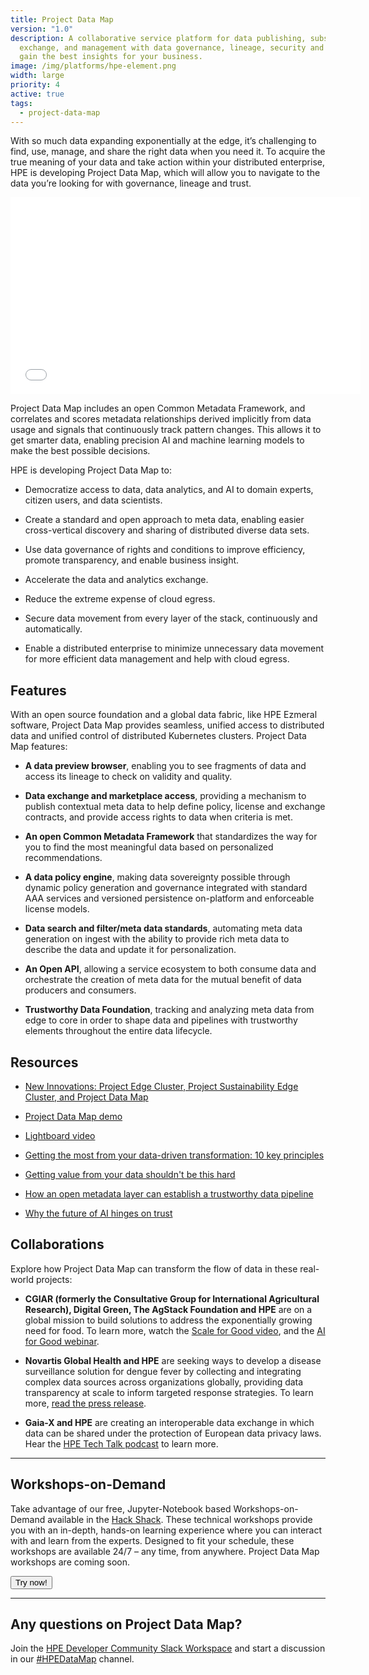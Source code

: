 ```yaml
---
title: Project Data Map
version: "1.0"
description: A collaborative service platform for data publishing, subscription,
  exchange, and management with data governance, lineage, security and trust to
  gain the best insights for your business.
image: /img/platforms/hpe-element.png
width: large
priority: 4
active: true
tags:
  - project-data-map
---
```

With so much data expanding exponentially at the edge, it’s challenging to find, use, manage, and share the right data when you need it. To acquire the true meaning of your data and take action within your distributed enterprise, HPE is developing Project Data Map, which will allow you to navigate to the data you’re looking for with governance, lineage and trust. 

<iframe width="560" height="315" title='Brightcove Player' src='//players.brightcove.net/4119874060001/tViCJfxWJ_default/index.html?videoId=ref:2f8dce2b-5585-48e3-a9bb-95e4a7f04562' allowfullscreen frameborder=0></iframe>



Project Data Map includes an open Common Metadata Framework, and correlates and scores metadata relationships derived implicitly from data usage and signals that continuously track pattern changes. This allows it to get smarter data, enabling precision AI and machine learning models to make the best possible decisions.  

HPE is developing Project Data Map to:


* Democratize access to data, data analytics, and AI to domain experts, citizen users, and data scientists.

* Create a standard and open approach to meta data, enabling easier cross-vertical discovery and sharing of distributed diverse data sets.

* Use data governance of rights and conditions to improve efficiency, promote transparency, and enable business insight.

* Accelerate the data and analytics exchange.

* Reduce the extreme expense of cloud egress.

* Secure data movement from every layer of the stack, continuously and automatically.

* Enable a distributed enterprise to minimize unnecessary data movement for more efficient data management and help with cloud egress.


## Features

With an open source foundation and a global data fabric, like HPE Ezmeral software, Project Data Map provides seamless, unified access to distributed data and unified control of distributed Kubernetes clusters. Project Data Map features:

* **A data preview browser**, enabling you to see fragments of data and access its lineage to check on validity and quality.

* **Data exchange and marketplace access**, providing a mechanism to publish contextual meta data to help define policy, license and exchange contracts, and provide access rights to data when criteria is met.

* **An open Common Metadata Framework** that standardizes the way for you to find the most meaningful data based on personalized recommendations.

* **A data policy engine**, making data sovereignty possible through dynamic policy generation and governance integrated with standard AAA services and versioned persistence on-platform and enforceable license models.

* **Data search and filter/meta data standards**, automating meta data generation on ingest with the ability to provide rich meta data to describe the data and update it for personalization.

* **An Open API**, allowing a service ecosystem to both consume data and orchestrate the creation of meta data for the mutual benefit of data producers and consumers.

* **Trustworthy Data Foundation**, tracking and analyzing meta data from edge to core in order to shape data and pipelines with trustworthy elements throughout the entire data lifecycle.   




## Resources

* [New Innovations: Project Edge Cluster, Project Sustainability Edge Cluster, and Project Data Map](https://youtu.be/71_dEAWuBPw?t=1144)   

* [Project Data Map demo](https://youtu.be/71_dEAWuBPw?t=2305)   

* [Lightboard video](https://www.youtube.com/watch?v=9VTLA1nxpoo)   

* [Getting the most from your data-driven transformation: 10 key principles](https://www.hpe.com/us/en/insights/articles/getting-the-most-from-your-data-driven-transformation-2109.html)   

* [Getting value from your data shouldn't be this hard](https://www.hpe.com/us/en/insights/articles/getting-value-from-your-data-shouldn-t-be-this-hard-2106.html)   

* [How an open metadata layer can establish a trustworthy data pipeline](https://community.hpe.com/t5/Advancing-Life-Work/Dataspaces-how-an-open-metadata-layer-can-establish-a/ba-p/7149075#.Yw01QXbMKUk)   

* [Why the future of AI hinges on trust](https://www.hpe.com/us/en/insights/articles/why-the-future-of-ai-hinges-on-trust-2205.html)


## Collaborations


Explore how Project Data Map can transform the flow of data in these real-world projects:   


* **CGIAR (formerly the Consultative Group for International Agricultural Research), Digital Green, The AgStack Foundation and HPE** are on a global mission to build solutions to address the exponentially growing need for food. To learn more, watch the [Scale for Good video](https://www.hpe.com/us/en/discover-more-network/series/scale-for-good.html?media-id=/us/en/resources/discover/dmn/scale-for-good/thefoodcrisiscantechnologyscaletofeedtheworld/_jcr_content.details.json&media-strategy=delegate), and the [AI for Good webinar](https://www.youtube.com/watch?v=g0cGYXg11Os).   

* **Novartis Global Health and HPE** are seeking ways to develop a disease surveillance solution for dengue fever by collecting and integrating complex data sources across organizations globally, providing data transparency at scale to inform targeted response strategies. To learn more, [read the press release](https://www.hpe.com/us/en/newsroom/news-advisory/2021/06/hewlett-packard-enterprise-and-novartis-join-forces-to-advance-novartis-global-health-efforts.html).   

* **Gaia-X and HPE** are creating an interoperable data exchange in which data can be shared under the protection of European data privacy laws. Hear the [HPE Tech Talk podcast](https://share.transistor.fm/s/b465abf0) to learn more. 



--- 


## Workshops-on-Demand


Take advantage of our free, Jupyter-Notebook based Workshops-on-Demand available in the [Hack Shack](https://developer.hpe.com/hackshack/). These technical workshops provide you with an in-depth, hands-on learning experience where you can interact with and learn from the experts. Designed to fit your schedule, these workshops are available 24/7 – any time, from anywhere. Project Data Map workshops are coming soon.

<link rel="stylesheet" href="https://www.w3schools.com/w3css/4/w3.css">
<div class="w3-container w3-center w3-margin-bottom">
  <a href="/hackshack/workshops"><button type="button" class="button">Try now!</button></a>
</div>

---


## Any questions on Project Data Map?


Join the [HPE Developer Community Slack Workspace](https://slack.hpedev.io/) and start a discussion in our [#HPEDataMap](https://hpedev.slack.com/archives/C03LU2V1CSJ) channel.

